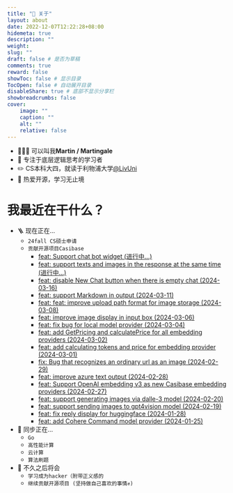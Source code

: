 ```yaml
---
title: "💭 关于"
layout: about
date: 2022-12-07T12:22:28+08:00
hidemeta: true
description: ""
weight:
slug: ""
draft: false # 是否为草稿
comments: true
reward: false
showToc: false # 显示目录
TocOpen: false # 自动展开目录
disableShare: true # 底部不显示分享栏
showbreadcrumbs: false
cover:
    image: ""
    caption: ""
    alt: ""
    relative: false
---
```


- 🧑🏻‍💻 可以叫我**Martin / Martingale**
- 🌊 专注于底层逻辑思考的学习者
- ✏️ CS本科大四，就读于利物浦大学[@LivUni](https://twitter.com/LivUni)
- 💭 热爱开源，学习无止境

# 我最近在干什么？
- 🪜 现在正在...
    - ```24fall CS硕士申请```
    - ```贡献开源项目Casibase ``` 
        - [feat: Support chat bot widget (进行中...)](https://github.com/casibase/casibase/pull/724)
        - [feat: support texts and images in the response at the same time (进行中...)](https://github.com/casibase/casibase/pull/718)
        - [feat: disable New Chat button when there is empty chat (2024-03-16)](https://github.com/casibase/casibase/pull/773)
        - [feat: support Markdown in output (2024-03-11)](https://github.com/casibase/casibase/pull/766)
        - [feat: feat: improve upload path format for image storage (2024-03-08)](https://github.com/casibase/casibase/pull/758)
        - [feat: improve image display in input box (2024-03-06)](https://github.com/casibase/casibase/pull/754)
        - [feat: fix bug for local model provider (2024-03-04)](https://github.com/casibase/casibase/pull/750)
        - [feat: add GetPricing and calculatePrice for all embedding providers (2024-03-02)](https://github.com/casibase/casibase/pull/737)
        - [feat: add calculating tokens and price for embedding provider (2024-03-01)](https://github.com/casibase/casibase/pull/735)
        - [fix: Bug that recognizes an ordinary url as an image (2024-02-29)](https://github.com/casibase/casibase/pull/730)
        - [feat: improve azure text output (2024-02-28)](https://github.com/casibase/casibase/pull/729)
        - [feat: Support OpenAI embedding v3 as new Casibase embedding providers (2024-02-27)](https://github.com/casibase/casibase/pull/727)
        - [feat: support generating images via dalle-3 model (2024-02-20)](https://github.com/casibase/casibase/pull/717)
        - [feat: support sending images to gpt4vision model (2024-02-19)](https://github.com/casibase/casibase/pull/716)
        - [feat: fix reply display for huggingface (2024-01-28)](https://github.com/casibase/casibase/pull/705)
        - [feat: add Cohere Command model provider (2024-01-25)](https://github.com/casibase/casibase/pull/703)
- 🌟 同步正在...
    - ```Go```
    - ```高性能计算```
    - ```云计算```
    - ```算法刷题```
- 🤔 不久之后将会
    - ```学习成为hacker（附带正义感的```
    - ```继续贡献开源项目 (坚持做自己喜欢的事情✊)```

